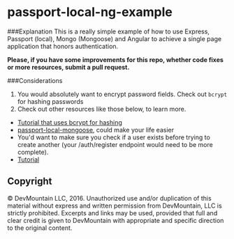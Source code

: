 passport-local-ng-example
=========================

###Explanation
This is a really simple example of how to use Express, Passport (local), Mongo (Mongoose) and Angular to achieve a single page application that honors authentication.

**Please, if you have some improvements for this repo, whether code fixes or more resources, submit a pull request.**

###Considerations
1. You would absolutely want to encrypt password fields. Check out `bcrypt` for hashing passwords
1. Check out other resources like those below, to learn more.
  * [Tutorial that uses bcrypt for hashing](http://devsmash.com/blog/password-authentication-with-mongoose-and-bcrypt)
  * [passport-local-mongoose](https://github.com/saintedlama/passport-local-mongoose), could make your life easier
  * You'd want to make sure you check if a user exists before trying to create another (your /auth/register endpoint would need to be more complete).
  * [Tutorial](http://code.tutsplus.com/tutorials/authenticating-nodejs-applications-with-passport--cms-21619)

## Copyright

© DevMountain LLC, 2016. Unauthorized use and/or duplication of this material without express and written permission from DevMountain, LLC is strictly prohibited. Excerpts and links may be used, provided that full and clear credit is given to DevMountain with appropriate and specific direction to the original content.
